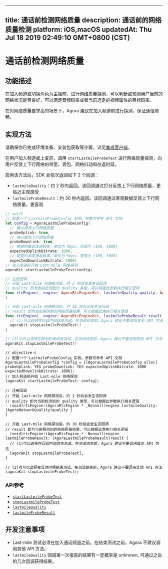
---
title: 通话前检测网络质量
description: 通话前的网络质量检测
platform: iOS,macOS
updatedAt: Thu Jul 18 2019 02:49:10 GMT+0800 (CST)
---
# 通话前检测网络质量
## 功能描述

在加入频道或切换角色为主播前，进行网络质量探测，可以判断或预测用户当前的网络状况是否良好，可以满足音频码率或者当前选定的视频属性的目标码率。

在对网络质量要求高的场景下，Agora 建议在加入频道前进行探测，保证通信顺畅。

## 实现方法

请确保你已完成环境准备、安装包获取等步骤，详见[集成客户端](../../cn/Voice/ios_video.md)。

在用户加入频道或上麦前，调用 `startLastmileProbeTest` 进行网络质量探测，向用户反馈上下行网络的带宽、丢包、网络抖动和往返时延。

启用该方法后，SDK 会依次返回如下 2 个回调：
- `lastmileQuality`：约 2 秒内返回。该回调通过打分反馈上下行网络质量，更贴近主观感受
- `lastmileProbeResult`：约 30 秒内返回。该回调通过客观数据反馈上下行网络质量，更客观

```swift
// swift
// 配置一个 LastmileProbeConfig 实例。参数可参考 API 文档
let config = AgoraLastmileProbeConfig(
  // 确认探测上行网络质量
  probeUplink: true, 
  // 确认探测下行网络质量
  probeDownlink: true,
  // 期望的最高发送码率，单位为 Kbps，范围为 [100, 5000]
  expectedUplinkBitrate: 1000, 
  // 期望的最高接收码率，单位为 Kbps，范围为 [100, 5000]
  expectedDownlinkBitrate: 1000)
// 加入频道前开始 Last-mile 网络探测
agoraKit.startLastmileProbeTest(config)

// 注册回调
// 开始 Last-mile 网络探测后，约 2 秒后会发生该回调
// quality 即为当前检测到的 quality 类型，可以根据此参数执行相关逻辑
func rtcEngine(_ engine: AgoraRtcEngineKit, lastmileQuality quality: AgoraNetworkQuality) {
}

// 开始 Last-mile 网络探测后，约 30 秒后会发生该回调
// result 即为当前探测到的网络质量结果，可以根据此类执行相关逻辑
func rtcEngien(_ engine: AgoraRtcEngineKit, lastmileProbeResult result: AgoraLastmileProbeResult){
  // (1)可以选择在回调内部结束测试。在测试结束前，Agora 建议不要调用其他 API 方法
  agoraKit.stopLastmileProbeTest()  
}

// (2)也可以选择在其他时候结束测试。在测试结束前，Agora 建议不要调用其他 API 方法
agoraKit.stopLastmileProbeTest()
```

```oc
// objective-c
// 配置一个 LastmileProbeConfig 实例。参数可参考 API 文档
AgoraLastmileProbeConfig *config = [[AgoraLastmileProbeConfig alloc] probeUplink: YES probeDownlink: YES expectedUplinkBitrate: 1000 expectedDownlinkBitrate: 1000];
// 加入频道前开始 Last-mile 网络探测
[agoraKit startLastmileProbeTest: config];

// 注册回调
// 开始 Last-mile 网络探测后，约 2 秒后会发生该回调
// quality 即为当前检测到的 quality 类型，可以根据此参数执行相关逻辑
- (void)rtcEngine:(AgoraRtcEngine * _Nonnull)engine lastmileQuality: (AgoraNetworkQuality)quality {
}

// 开始 Last-mile 网络探测后，约 30 秒后会发生该回调
// result 即为当前探测到的网络质量结果，可以根据此类执行相关逻辑
- (void)rtcEngine:(AgoraRtcEngine * _Nonnull)engine lastmileProbeResult: (AgoraLastmileProbeResult)result {
  // (1)可以选择在回调内部结束测试。在测试结束前，Agora 建议不要调用其他 API 方法
  [agoraKit stopLastmileProbeTest];
}

// (2)也可以选择在其他时候结束测试。在测试结束前，Agora 建议不要调用其他 API 方法
[agoraKit stopLastmileProbeTest];
```

### API参考

- [`startLastmileProbeTest`](https://docs.agora.io/cn/Voice/API%20Reference/oc/Classes/AgoraRtcEngineKit.html#//api/name/startLastmileProbeTest:)
- [`stopLastmileProbeTest`](https://docs.agora.io/cn/Voice/API%20Reference/oc/Classes/AgoraRtcEngineKit.html#//api/name/stopLastmileProbeTest)
- [`lastmileQuality`](https://docs.agora.io/cn/Voice/API%20Reference/oc/Protocols/AgoraRtcEngineDelegate.html#//api/name/rtcEngine:lastmileQuality:)
- [`lastmileProbeResult`](https://docs.agora.io/cn/Voice/API%20Reference/oc/Protocols/AgoraRtcEngineDelegate.html#//api/name/rtcEngine:lastmileProbeTestResult:)

## 开发注意事项

- Last-mile 测试必须在加入通话频道之前。在结束测试之前，Agora 不建议调用其他 API 方法。
- `lastmileQuality` 回调第一次报告的结果有一定概率是 unknown, 可通过之后的几次回调获得结果。
